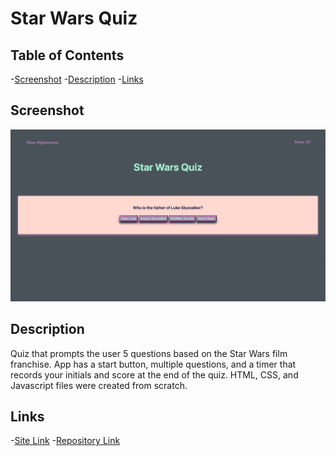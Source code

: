 # Star Wars Quiz

## Table of Contents

-[Screenshot](#ScreenShot) -[Description](#Description) -[Links](#Links)

## Screenshot <a name = "ScreenShot"></a>

![Screenshot](./Images/Star-Wars-Quiz.png)

## Description <a name = "Description"></a>

Quiz that prompts the user 5 questions based on the Star Wars film franchise. App has a start button, multiple questions, and a timer that records your initials and score at the end of the quiz. HTML, CSS, and Javascript files were created from scratch.

## Links <a name = "Links"></a>

-[Site Link](https://michael-alvarado.github.io/Star-Wars-Quiz/) -[Repository Link](https://github.com/Michael-Alvarado/Star-Wars-Quiz)
